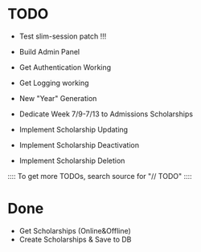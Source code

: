 TODO
=====
- Test slim-session patch !!!

- Build Admin Panel
- Get Authentication Working
- Get Logging working
- New "Year" Generation

- Dedicate Week 7/9-7/13 to Admissions Scholarships

- Implement Scholarship Updating
- Implement Scholarship Deactivation
- Implement Scholarship Deletion

:::: To get more TODOs, search source for "// TODO" ::::

Done
=====
- Get Scholarships (Online&Offline)
- Create Scholarships & Save to DB